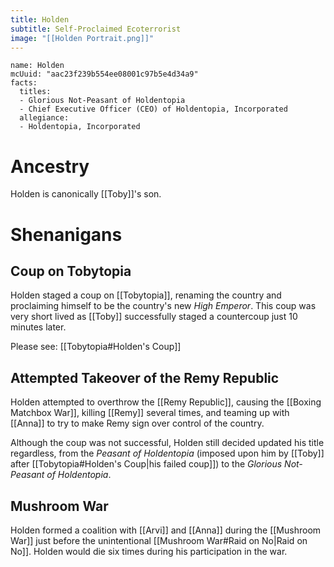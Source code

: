 ```yaml
---
title: Holden
subtitle: Self-Proclaimed Ecoterrorist
image: "[[Holden Portrait.png]]"
---
```


```infobox-character
name: Holden
mcUuid: "aac23f239b554ee08001c97b5e4d34a9"
facts:
  titles:
  - Glorious Not-Peasant of Holdentopia
  - Chief Executive Officer (CEO) of Holdentopia, Incorporated
  allegiance:
  - Holdentopia, Incorporated
```

# Ancestry
Holden is canonically [[Toby]]'s son.

# Shenanigans

## Coup on Tobytopia
Holden staged a coup on [[Tobytopia]], renaming the country and proclaiming himself to be the country's new *High Emperor*. This coup was very short lived as [[Toby]] successfully staged a countercoup just 10 minutes later.

Please see: [[Tobytopia#Holden's Coup]]

## Attempted Takeover of the Remy Republic
Holden attempted to overthrow the [[Remy Republic]], causing the [[Boxing Matchbox War]], killing [[Remy]] several times, and teaming up with [[Anna]] to try to make Remy sign over control of the country.

Although the coup was not successful, Holden still decided updated his title regardless, from the *Peasant of Holdentopia* (imposed upon him by [[Toby]] after [[Tobytopia#Holden's Coup|his failed coup]]) to the *Glorious Not-Peasant of Holdentopia*.

## Mushroom War
Holden formed a coalition with [[Arvi]] and [[Anna]] during the [[Mushroom War]] just before the unintentional [[Mushroom War#Raid on No|Raid on No]]. Holden would die six times during his participation in the war.